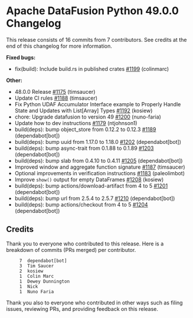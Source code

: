 <!--
Licensed to the Apache Software Foundation (ASF) under one
or more contributor license agreements.  See the NOTICE file
distributed with this work for additional information
regarding copyright ownership.  The ASF licenses this file
to you under the Apache License, Version 2.0 (the
"License"); you may not use this file except in compliance
with the License.  You may obtain a copy of the License at

  http://www.apache.org/licenses/LICENSE-2.0

Unless required by applicable law or agreed to in writing,
software distributed under the License is distributed on an
"AS IS" BASIS, WITHOUT WARRANTIES OR CONDITIONS OF ANY
KIND, either express or implied.  See the License for the
specific language governing permissions and limitations
under the License.
-->

# Apache DataFusion Python 49.0.0 Changelog

This release consists of 16 commits from 7 contributors. See credits at the end of this changelog for more information.

**Fixed bugs:**

- fix(build): Include build.rs in published crates [#1199](https://github.com/apache/datafusion-python/pull/1199) (colinmarc)

**Other:**

- 48.0.0 Release [#1175](https://github.com/apache/datafusion-python/pull/1175) (timsaucer)
- Update CI rules [#1188](https://github.com/apache/datafusion-python/pull/1188) (timsaucer)
- Fix Python UDAF Accumulator Interface example to Properly Handle State and Updates with List[Array] Types [#1192](https://github.com/apache/datafusion-python/pull/1192) (kosiew)
- chore: Upgrade datafusion to version 49 [#1200](https://github.com/apache/datafusion-python/pull/1200) (nuno-faria)
- Update how to dev instructions [#1179](https://github.com/apache/datafusion-python/pull/1179) (ntjohnson1)
- build(deps): bump object_store from 0.12.2 to 0.12.3 [#1189](https://github.com/apache/datafusion-python/pull/1189) (dependabot[bot])
- build(deps): bump uuid from 1.17.0 to 1.18.0 [#1202](https://github.com/apache/datafusion-python/pull/1202) (dependabot[bot])
- build(deps): bump async-trait from 0.1.88 to 0.1.89 [#1203](https://github.com/apache/datafusion-python/pull/1203) (dependabot[bot])
- build(deps): bump slab from 0.4.10 to 0.4.11 [#1205](https://github.com/apache/datafusion-python/pull/1205) (dependabot[bot])
- Improved window and aggregate function signature [#1187](https://github.com/apache/datafusion-python/pull/1187) (timsaucer)
- Optional improvements in verification instructions [#1183](https://github.com/apache/datafusion-python/pull/1183) (paleolimbot)
- Improve `show()` output for empty DataFrames [#1208](https://github.com/apache/datafusion-python/pull/1208) (kosiew)
- build(deps): bump actions/download-artifact from 4 to 5 [#1201](https://github.com/apache/datafusion-python/pull/1201) (dependabot[bot])
- build(deps): bump url from 2.5.4 to 2.5.7 [#1210](https://github.com/apache/datafusion-python/pull/1210) (dependabot[bot])
- build(deps): bump actions/checkout from 4 to 5 [#1204](https://github.com/apache/datafusion-python/pull/1204) (dependabot[bot])

## Credits

Thank you to everyone who contributed to this release. Here is a breakdown of commits (PRs merged) per contributor.

```
     7	dependabot[bot]
     3	Tim Saucer
     2	kosiew
     1	Colin Marc
     1	Dewey Dunnington
     1	Nick
     1	Nuno Faria
```

Thank you also to everyone who contributed in other ways such as filing issues, reviewing PRs, and providing feedback on this release.

